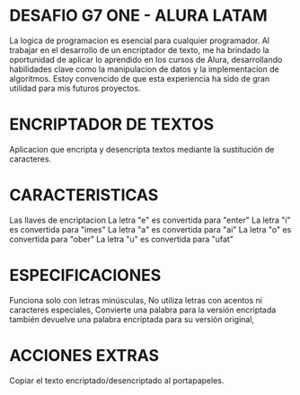 # DESAFIO G7 ONE - ALURA LATAM #
La logica de programacion es esencial para cualquier programador. Al trabajar en el desarrollo de un encriptador de texto, me ha brindado la oportunidad de aplicar lo aprendido en los cursos de Alura, desarrollando habilidades clave como la manipulacion de datos y la implementacion de algoritmos. Estoy convencido de que esta experiencia ha sido de gran utilidad para mis futuros proyectos.

# ENCRIPTADOR DE TEXTOS #
Aplicacion que encripta y desencripta textos mediante la sustitución de caracteres.

# CARACTERISTICAS #
Las llaves de encriptacion 
La letra "e" es convertida para "enter"
La letra "i" es convertida para "imes"
La letra "a" es convertida para "ai"
La letra "o" es convertida para "ober"
La letra "u" es convertida para "ufat"

# ESPECIFICACIONES #
Funciona solo con letras minúsculas,
No utiliza letras con acentos ni caracteres especiales,
Convierte una palabra para la versión encriptada también devuelve una palabra encriptada para su versión original,

# ACCIONES EXTRAS #
Copiar el texto encriptado/desencriptado al portapapeles.